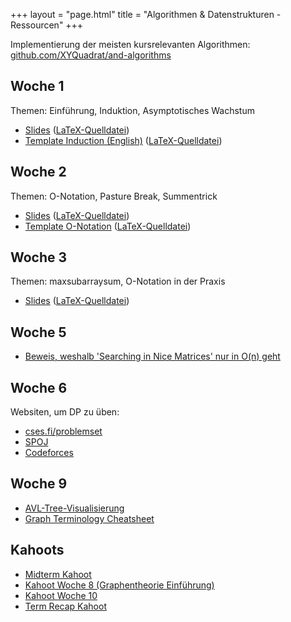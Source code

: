 +++
layout = "page.html"
title = "Algorithmen & Datenstrukturen - Ressourcen"
+++

Implementierung der meisten kursrelevanten Algorithmen: [github.com/XYQuadrat/and-algorithms](https://github.com/XYQuadrat/and-algorithms)

## Woche 1

Themen: Einführung, Induktion, Asymptotisches Wachstum

* [Slides](/and/resources/session1.pdf) ([LaTeX-Quelldatei](/and/resources/session1.tex))
* [Template Induction (English)](/and/resources/template_induction.pdf) ([LaTeX-Quelldatei](/and/resources/template_induction.tex))

## Woche 2

Themen: O-Notation, Pasture Break, Summentrick

* [Slides](/and/resources/session2.pdf) ([LaTeX-Quelldatei](/and/resources/session2.tex))
* [Template O-Notation](/and/resources/onotation.pdf) ([LaTeX-Quelldatei](/and/resources/onotation.tex))

## Woche 3

Themen: maxsubarraysum, O-Notation in der Praxis

* [Slides](/and/resources/session3.pdf) ([LaTeX-Quelldatei](/and/resources/session3.tex))

## Woche 5

* [Beweis, weshalb 'Searching in Nice Matrices' nur in O(n) geht](https://stackoverflow.com/questions/2457792/how-do-i-search-for-a-number-in-a-2d-array-sorted-left-to-right-and-top-to-botto/2458113#2458113)

## Woche 6
Websiten, um DP zu üben:
* [cses.fi/problemset](https://cses.fi/problemset)
* [SPOJ](https://spoj.com)
* [Codeforces](https://codeforces.com)

## Woche 9
* [AVL-Tree-Visualisierung](https://www.cs.usfca.edu/~galles/visualization/AVLtree.html)
* [Graph Terminology Cheatsheet](https://github.com/XYQuadrat/eth-cheatsheets/releases)

## Kahoots

* [Midterm Kahoot](https://create.kahoot.it/share/a-d-midterm-kahoot/1739182e-79a4-4720-9dcf-41e55e426e24)  
* [Kahoot Woche 8 (Graphentheorie Einführung)](https://create.kahoot.it/share/a-d-woche-8/8f312e5c-3748-4061-a6cf-54303dc3800e)  
* [Kahoot Woche 10](https://create.kahoot.it/share/a-d-woche-10/cc6ac333-5918-4e44-b403-06f9eafd0331)  
* [Term Recap Kahoot](https://create.kahoot.it/share/a-d-nearly-the-grand-finale/a4410969-ce87-4a22-8187-d273ec414733) 